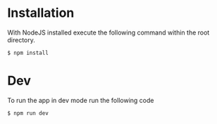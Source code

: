 # Installation

With NodeJS installed execute the following command within the root directory.

```
$ npm install
```

# Dev

To run the app in dev mode run the following code

```
$ npm run dev
```